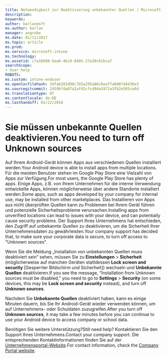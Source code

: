```yaml
---
title: Notwendigkeit zur Deaktivierung unbekannter Quellen | Microsoft-Dokumentation
description: 
keywords: 
author: barlanmsft
ms.author: barlan
manager: angrobe
ms.date: 01/11/2017
ms.topic: article
ms.prod: 
ms.service: microsoft-intune
ms.technology: 
ms.assetid: c7a10998-9aa6-4bc0-8405-27a30c61bca7
searchScope:
- User help
ROBOTS: 
ms.custom: intune-enduser
ms.openlocfilehash: 2dfab283d90c7b5a295a86c6eaffa0d07d4430a3
ms.sourcegitcommit: 2459bfda07a2afd2cfcd94a1972a3fb2e565ce8d
ms.translationtype: HT
ms.contentlocale: de-DE
ms.lasthandoff: 01/22/2018
---
```

# <a name="you-need-to-turn-off-unknown-sources"></a><span data-ttu-id="4d65a-102">Sie müssen unbekannte Quellen deaktivieren.</span><span class="sxs-lookup"><span data-stu-id="4d65a-102">You need to turn off Unknown sources</span></span>

<span data-ttu-id="4d65a-103">Auf Ihrem Android-Gerät können Apps aus verschiedenen Quellen installiert werden.</span><span class="sxs-lookup"><span data-stu-id="4d65a-103">Your Android device is able to install apps from multiple locations.</span></span> <span data-ttu-id="4d65a-104">Für die meisten Benutzer stehen im Google Play Store eine Vielzahl von Apps zur Verfügung.</span><span class="sxs-lookup"><span data-stu-id="4d65a-104">For most users, the Google Play Store has plenty of apps.</span></span> <span data-ttu-id="4d65a-105">Einige Apps, z.B. von Ihrem Unternehmen für die interne Verwendung entwickelte Apps, können möglicherweise über andere Standorte installiert werden.</span><span class="sxs-lookup"><span data-stu-id="4d65a-105">Some apps, such as apps developed by your company for internal use, may be installed from other marketplaces.</span></span> <span data-ttu-id="4d65a-106">Das Installieren von Apps aus nicht überprüften Quellen kann zu Problemen bei Ihrem Gerät führen und potenzielle Sicherheitsprobleme verursachen.</span><span class="sxs-lookup"><span data-stu-id="4d65a-106">Installing apps from unverified locations can lead to issues with your device, and can potentially cause security problems.</span></span> <span data-ttu-id="4d65a-107">Der Support Ihres Unternehmens hat entschieden, den Zugriff auf unbekannte Quellen zu deaktivieren, um die Sicherheit Ihrer Unternehmensdaten zu gewährleisten.</span><span class="sxs-lookup"><span data-stu-id="4d65a-107">Your company support has decided that, to make sure your corporate data is secure, to turn off access to "Unknown sources".</span></span>

<span data-ttu-id="4d65a-108">Wenn Sie die Meldung „Installation von unbekannten Quellen muss deaktiviert sein“ sehen, müssen Sie zu **Einstellungen** > **Sicherheit** (möglicherweise auf manchen Geräten stattdessen **Lock screen and security** [Gesperrter Bildschirm und Sicherheit]) wechseln und **Unbekannte Quellen** deaktivieren.</span><span class="sxs-lookup"><span data-stu-id="4d65a-108">If you see the message, “Installation from Unknown sources must be disabled,” you need to go to **Settings** > **Security** (on some devices, this may be **Lock screen and security** instead), and turn off **Unknown sources**.</span></span>

<span data-ttu-id="4d65a-109">Nachdem Sie **Unbekannte Quellen** deaktiviert haben, kann es einige Minuten dauern, bis Sie Ihr Android-Gerät wieder verwenden können, um auf Unternehmens- oder Schuldaten zuzugreifen.</span><span class="sxs-lookup"><span data-stu-id="4d65a-109">After you turn off **Unknown sources**, it may take a few minutes before you can continue to use your Android device to access company or school data.</span></span>

<span data-ttu-id="4d65a-110">Benötigen Sie weitere Unterstützung?</span><span class="sxs-lookup"><span data-stu-id="4d65a-110">Still need help?</span></span> <span data-ttu-id="4d65a-111">Kontaktieren Sie den Support Ihres Unternehmens.</span><span class="sxs-lookup"><span data-stu-id="4d65a-111">Contact your company support.</span></span> <span data-ttu-id="4d65a-112">Die entsprechenden Kontaktinformationen finden Sie auf der [Unternehmensportal-Website](https://portal.manage.microsoft.com#HelpDeskDialog).</span><span class="sxs-lookup"><span data-stu-id="4d65a-112">For contact information, check the [Company Portal website](https://portal.manage.microsoft.com#HelpDeskDialog).</span></span>
